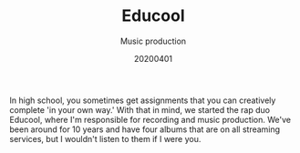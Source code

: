 ﻿---
{
  "title": "Educool",
  "subtitle": "Music production",
  "image": "/portfolio/educool.png",
  "tags": [
    "hobby",
    "music"
  ],
  "links": [
    {
      "text": "Spotify",
      "href": "https://open.spotify.com/artist/5Ac67c0SMLpaQS5FZJeNsE"
    },
    {
      "text": "Apple Music",
      "href": "https://music.apple.com/us/artist/educool/1504887773"
    },
    {
      "text": "YouTube",
      "href": "https://www.youtube.com/channel/UCBWdRQ-eiJ4QzuoV1K_sy5Q"
    }
  ],
  "date": "20200401"
}
---

In high school, you sometimes get assignments that you can creatively complete 'in your own way.'
With that in mind, we started the rap duo Educool, where I'm responsible for recording and music production.
We've been around for 10 years and have four albums that are on all streaming services, but I wouldn't listen to them if I were you.
